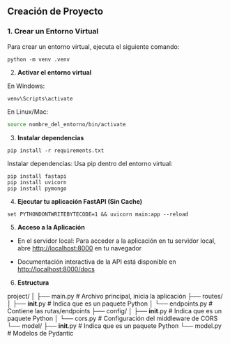 ## Creación de Proyecto

### 1. Crear un Entorno Virtual

Para crear un entorno virtual, ejecuta el siguiente comando:

```prompt
python -m venv .venv
```

2. **Activar el entorno virtual**

En Windows:
```prompt
venv\Scripts\activate
```

En Linux/Mac:
```bash
source nombre_del_entorno/bin/activate
```

3. **Instalar dependencias**

```prompt
pip install -r requirements.txt
```

Instalar dependencias: Usa pip dentro del entorno virtual:
```
pip install fastapi 
pip install uvicorn
pip install pymongo
```
4. **Ejecutar tu aplicación FastAPI (Sin Cache)**
```
set PYTHONDONTWRITEBYTECODE=1 && uvicorn main:app --reload
```

5. **Acceso a la Aplicación**

- En el servidor local:
Para acceder a la aplicación en tu servidor local, abre [http://localhost:8000](http://localhost:8000) en tu navegador

- Documentación interactiva de la API está disponible en [http://localhost:8000/docs](http://localhost:8000/docs)

6. **Estructura**

project/
│
├── main.py            # Archivo principal, inicia la aplicación
├── routes/
│   ├── __init__.py    # Indica que es un paquete Python
│   └── endpoints.py   # Contiene las rutas/endpoints
├── config/
│   ├── __init__.py    # Indica que es un paquete Python
│   └── cors.py        # Configuración del middleware de CORS
└── model/
    ├── __init__.py    # Indica que es un paquete Python
    └── model.py       # Modelos de Pydantic
